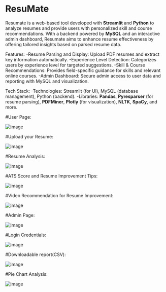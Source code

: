 # ResuMate

Resumate is a web-based tool developed with **Streamlit** and **Python** to analyze resumes and provide users with personalized skill and course recommendations. With a backend powered by **MySQL** and an interactive admin dashboard, Resumate aims to enhance resume effectiveness by offering tailored insights based on parsed resume data.

Features:
-Resume Parsing and Display: Upload PDF resumes and extract key information automatically.
-Experience Level Detection: Categorizes users by experience level for targeted suggestions.
-Skill & Course Recommendations: Provides field-specific guidance for skills and relevant online courses.
-Admin Dashboard: Secure admin access to user data and reporting with MySQL and visualization.

Tech Stack:
-Technologies: Streamlit (for UI), MySQL (database management), Python (backend).
-Libraries: **Pandas**, **Pyresparser** (for resume parsing), **PDFMiner**, **Plotly** (for visualization), **NLTK**, **SpaCy**, and more.


#User Page:

![image](https://github.com/user-attachments/assets/f72b33a8-31c2-42d6-aef4-d63c42c2d256)

#Upload your Resume:

![image](https://github.com/user-attachments/assets/6de9ddfd-00d0-4383-8481-b7b418cdbc64)

#Resume Analysis:

![image](https://github.com/user-attachments/assets/fc6de590-8e78-473e-8667-304b906d1eae)

#ATS Score and Resume Improvement Tips:

![image](https://github.com/user-attachments/assets/c3a405aa-ffd8-4a93-a079-93b3c790c32f)

#Video Recommendation for Resume Improvement:

![image](https://github.com/user-attachments/assets/5bb8d812-6a24-49e7-9836-282450d7d290)

#Admin Page:

![image](https://github.com/user-attachments/assets/7d1cc7d0-7ddf-474c-a409-e302a2295e1c)

#Login Credentials:

![image](https://github.com/user-attachments/assets/9cb92daa-cc9b-4f82-9ac7-127c610954ec)

#Downloadable report(CSV):

![image](https://github.com/user-attachments/assets/ab7a1e5c-57a5-435a-ac68-97af53035816)

#Pie Chart Analysis:

![image](https://github.com/user-attachments/assets/c89019cb-4534-4279-9af4-28138e365265)

